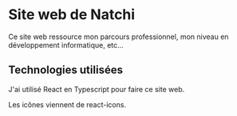 # Site web de Natchi

Ce site web ressource mon parcours professionnel, mon niveau en développement informatique, etc...

## Technologies utilisées

J'ai utilisé React en Typescript pour faire ce site web.

Les icônes viennent de react-icons.
